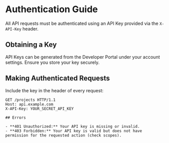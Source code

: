 # Authentication Guide

All API requests must be authenticated using an API Key provided via the `X-API-Key` header.

## Obtaining a Key

API Keys can be generated from the Developer Portal under your account settings. Ensure you store your key securely.

## Making Authenticated Requests

Include the key in the header of every request:

```http
GET /projects HTTP/1.1
Host: api.example.com
X-API-Key: YOUR_SECRET_API_KEY

## Errors

- **401 Unauthorized:** Your API key is missing or invalid.
- **403 Forbidden:** Your API key is valid but does not have permission for the requested action (check scopes).